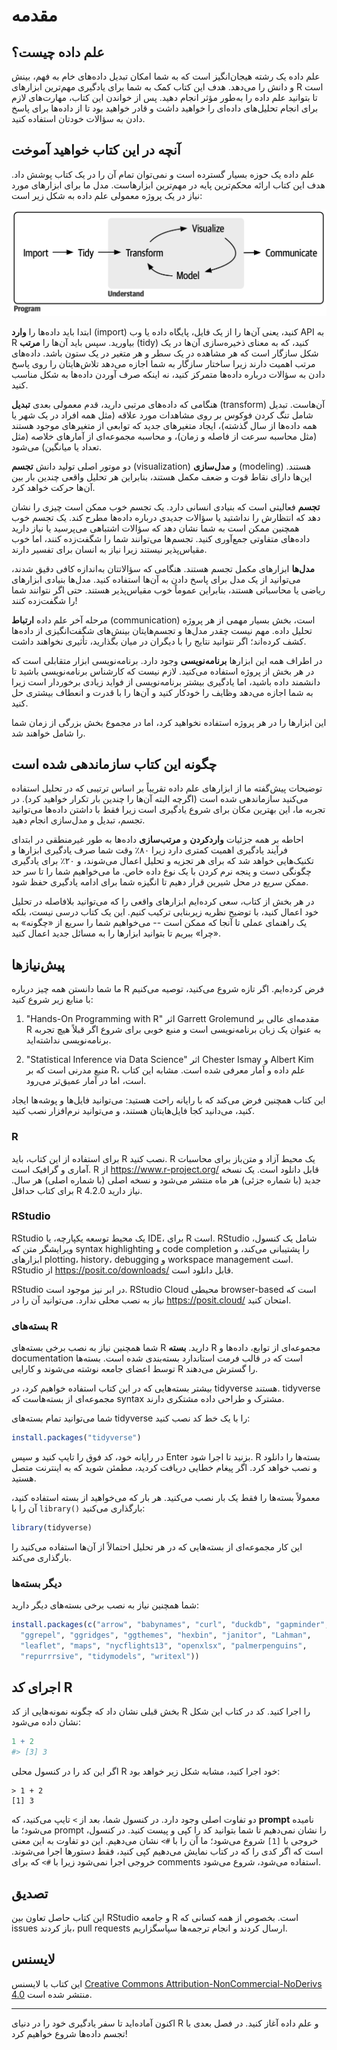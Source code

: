 # مقدمه

## علم داده چیست؟

علم داده یک رشته هیجان‌انگیز است که به شما امکان تبدیل داده‌های خام به فهم، بینش و دانش را می‌دهد. هدف این کتاب کمک به شما برای یادگیری مهم‌ترین ابزارهای R است تا بتوانید علم داده را به‌طور مؤثر انجام دهید. پس از خواندن این کتاب، مهارت‌های لازم برای انجام تحلیل‌های داده‌ای را خواهید داشت و قادر خواهید بود تا از داده‌ها برای پاسخ دادن به سؤالات خودتان استفاده کنید.

## آنچه در این کتاب خواهید آموخت

علم داده یک حوزه بسیار گسترده است و نمی‌توان تمام آن را در یک کتاب پوشش داد. هدف این کتاب ارائه محکم‌ترین پایه در مهم‌ترین ابزارهاست. مدل ما برای ابزارهای مورد نیاز در یک پروژه معمولی علم داده به شکل زیر است:

![The data science process](images/base.png)

ابتدا باید داده‌ها را **وارد** (import) کنید، یعنی آن‌ها را از یک فایل، پایگاه داده یا وب API به R بیاورید. سپس باید آن‌ها را **مرتب** (tidy) کنید، که به معنای ذخیره‌سازی آن‌ها در یک شکل سازگار است که هر مشاهده در یک سطر و هر متغیر در یک ستون باشد. داده‌های مرتب اهمیت دارند زیرا ساختار سازگار به شما اجازه می‌دهد تلاش‌هایتان را روی پاسخ دادن به سؤالات درباره داده‌ها متمرکز کنید، نه اینکه صرف آوردن داده‌ها به شکل مناسب کنید.

هنگامی که داده‌های مرتبی دارید، قدم معمولی بعدی **تبدیل** (transform) آن‌هاست. تبدیل شامل تنگ کردن فوکوس بر روی مشاهدات مورد علاقه (مثل همه افراد در یک شهر یا همه داده‌ها از سال گذشته)، ایجاد متغیرهای جدید که توابعی از متغیرهای موجود هستند (مثل محاسبه سرعت از فاصله و زمان)، و محاسبه مجموعه‌ای از آمارهای خلاصه (مثل تعداد یا میانگین) می‌شود.

دو موتور اصلی تولید دانش **تجسم** (visualization) و **مدل‌سازی** (modeling) هستند. این‌ها دارای نقاط قوت و ضعف مکمل هستند، بنابراین هر تحلیل واقعی چندین بار بین آن‌ها حرکت خواهد کرد.

**تجسم** فعالیتی است که بنیادی انسانی دارد. یک تجسم خوب ممکن است چیزی را نشان دهد که انتظارش را نداشتید یا سؤالات جدیدی درباره داده‌ها مطرح کند. یک تجسم خوب همچنین ممکن است به شما نشان دهد که سؤالات اشتباهی می‌پرسید یا نیاز دارید داده‌های متفاوتی جمع‌آوری کنید. تجسم‌ها می‌توانند شما را شگفت‌زده کنند، اما خوب مقیاس‌پذیر نیستند زیرا نیاز به انسان برای تفسیر دارند.

**مدل‌ها** ابزارهای مکمل تجسم هستند. هنگامی که سؤالاتتان به‌اندازه کافی دقیق شدند، می‌توانید از یک مدل برای پاسخ دادن به آن‌ها استفاده کنید. مدل‌ها بنیادی ابزارهای ریاضی یا محاسباتی هستند، بنابراین عموماً خوب مقیاس‌پذیر هستند. حتی اگر نتوانند شما را شگفت‌زده کنند!

مرحله آخر علم داده **ارتباط** (communication) است، بخش بسیار مهمی از هر پروژه تحلیل داده. مهم نیست چقدر مدل‌ها و تجسم‌هایتان بینش‌های شگفت‌انگیزی از داده‌ها کشف کرده‌اند؛ اگر نتوانید نتایج را با دیگران در میان بگذارید، تأثیری نخواهند داشت.

در اطراف همه این ابزارها **برنامه‌نویسی** وجود دارد. برنامه‌نویسی ابزار متقابلی است که در هر بخش از پروژه استفاده می‌کنید. لازم نیست که کارشناس برنامه‌نویسی باشید تا دانشمند داده باشید، اما یادگیری بیشتر برنامه‌نویسی از فواید زیادی برخوردار است زیرا به شما اجازه می‌دهد وظایف را خودکار کنید و آن‌ها را با قدرت و انعطاف بیشتری حل کنید.

این ابزارها را در هر پروژه استفاده نخواهید کرد، اما در مجموع بخش بزرگی از زمان شما را شامل خواهند شد.

## چگونه این کتاب سازماندهی شده است

توضیحات پیش‌گفته ما از ابزارهای علم داده تقریباً بر اساس ترتیبی که در تحلیل استفاده می‌کنید سازماندهی شده است (اگرچه البته آن‌ها را چندین بار تکرار خواهید کرد). در تجربه ما، این بهترین مکان برای شروع یادگیری است زیرا فقط با داشتن داده‌ها می‌توانید تجسم، تبدیل و مدل‌سازی انجام دهید.

احاطه بر همه جزئیات **واردکردن** و **مرتب‌سازی** داده‌ها به طور غیرمنطقی در ابتدای فرآیند یادگیری اهمیت کمتری دارد زیرا ۸۰٪ وقت شما صرف یادگیری ابزارها و تکنیک‌هایی خواهد شد که برای هر تجزیه و تحلیل اعمال می‌شوند، و ۲۰٪ برای یادگیری چگونگی دست و پنجه نرم کردن با یک نوع داده خاص. ما می‌خواهیم شما را تا سر حد ممکن سریع در محل شیرین قرار دهیم تا انگیزه شما برای ادامه یادگیری حفظ شود.

در هر بخش از کتاب، سعی کرده‌ایم ابزارهای واقعی را که می‌توانید بلافاصله در تحلیل خود اعمال کنید، با توضیح نظریه زیربنایی ترکیب کنیم. این یک کتاب درسی نیست، بلکه یک راهنمای عملی تا آنجا که ممکن است -- می‌خواهیم شما را سریع از «چگونه» به «چرا» ببریم تا بتوانید ابزارها را به مسائل جدید اعمال کنید.

## پیش‌نیازها

ما شما دانستن همه چیز درباره R فرض کرده‌ایم. اگر تازه شروع می‌کنید، توصیه می‌کنیم با منابع زیر شروع کنید:

1. "Hands-On Programming with R" اثر Garrett Grolemund مقدمه‌ای عالی بر R به عنوان یک زبان برنامه‌نویسی است و منبع خوبی برای شروع اگر قبلاً هیچ تجربه برنامه‌نویسی نداشته‌اید.

2. "Statistical Inference via Data Science" اثر Chester Ismay و Albert Kim منبع مدرنی است که بر R، علم داده و آمار معرفی شده است. مشابه این کتاب است، اما در آمار عمیق‌تر می‌رود.

این کتاب همچنین فرض می‌کند که با رایانه راحت هستید: می‌توانید فایل‌ها و پوشه‌ها ایجاد کنید، می‌دانید کجا فایل‌هایتان هستند، و می‌توانید نرم‌افزار نصب کنید.

### R

برای استفاده از این کتاب، باید R نصب کنید. R یک محیط آزاد و متن‌باز برای محاسبات آماری و گرافیک است. R از <https://www.r-project.org/> قابل دانلود است. یک نسخه جدید (با شماره جزئی) هر ماه منتشر می‌شود و نسخه اصلی (با شماره اصلی) هر سال. برای کتاب حداقل R 4.2.0 نیاز دارید.

### RStudio

RStudio یک محیط توسعه یکپارچه، یا IDE، برای R است. RStudio شامل یک کنسول، ویرایشگر متن که syntax highlighting و code completion را پشتیبانی می‌کند، و ابزارهای plotting، history، debugging و workspace management است. RStudio از <https://posit.co/downloads/> قابل دانلود است.

RStudio در ابر نیز موجود است. RStudio Cloud محیطی browser-based است که نیاز به نصب محلی ندارد. می‌توانید آن را در <https://posit.cloud/> امتحان کنید.

### بسته‌های R

شما همچنین نیاز به نصب برخی بسته‌های R دارید. **بسته** R مجموعه‌ای از توابع، داده‌ها و documentation است که در قالب فرمت استاندارد بسته‌بندی شده است. بسته‌ها توسط اعضای جامعه نوشته می‌شوند و کارایی R را گسترش می‌دهند.

بیشتر بسته‌هایی که در این کتاب استفاده خواهیم کرد، در tidyverse هستند. tidyverse مجموعه‌ای از بسته‌هاست که syntax مشترک و طراحی داده مشتکری دارند.

شما می‌توانید تمام بسته‌های tidyverse را با یک خط کد نصب کنید:

```r
install.packages("tidyverse")
```

در رایانه خود، کد فوق را تایپ کنید و سپس Enter بزنید تا اجرا شود. R بسته‌ها را دانلود و نصب خواهد کرد. اگر پیغام خطایی دریافت کردید، مطمئن شوید که به اینترنت متصل هستید.

معمولاً بسته‌ها را فقط یک بار نصب می‌کنید. هر بار که می‌خواهید از بسته استفاده کنید، آن را با `library()` بارگذاری می‌کنید:

```r
library(tidyverse)
```

این کار مجموعه‌ای از بسته‌هایی که در هر تحلیل احتمالاً از آن‌ها استفاده می‌کنید را بارگذاری می‌کند.

### دیگر بسته‌ها

شما همچنین نیاز به نصب برخی بسته‌های دیگر دارید:

```r
install.packages(c("arrow", "babynames", "curl", "duckdb", "gapminder", 
  "ggrepel", "ggridges", "ggthemes", "hexbin", "janitor", "Lahman",
  "leaflet", "maps", "nycflights13", "openxlsx", "palmerpenguins", 
  "repurrrsive", "tidymodels", "writexl"))
```

## اجرای کد R

بخش قبلی نشان داد که چگونه نمونه‌هایی از کد R را اجرا کنید. کد در کتاب این شکل نشان داده می‌شود:

```r
1 + 2
#> [3] 3
```

اگر این کد را در کنسول محلی R خود اجرا کنید، مشابه شکل زیر خواهد بود:

```
> 1 + 2
[1] 3
```

دو تفاوت اصلی وجود دارد. در کنسول شما، بعد از `>` تایپ می‌کنید، که **prompt** نامیده می‌شود؛ ما prompt را نشان نمی‌دهیم تا شما بتوانید کد را کپی و پیست کنید. در کنسول، خروجی با `[1]` شروع می‌شود؛ ما آن را با `#>` نشان می‌دهیم. این دو تفاوت به این معنی است که اگر کدی را که در کتاب نمایش می‌دهیم کپی کنید، فقط دستورها اجرا می‌شوند. خروجی اجرا نمی‌شود زیرا با `#>` که برای comments استفاده می‌شود، شروع می‌شود.

## تصدیق

این کتاب حاصل تعاون بین RStudio و جامعه R است. بخصوص از همه کسانی که issues باز کردند، pull requests ارسال کردند و انجام ترجمه‌ها سپاسگزاریم.

## لایسنس

این کتاب با لایسنس [Creative Commons Attribution-NonCommercial-NoDerivs 4.0](https://creativecommons.org/licenses/by-nc-nd/4.0/) منتشر شده است.

---

اکنون آماده‌اید تا سفر یادگیری خود را در دنیای R و علم داده آغاز کنید. در فصل بعدی با تجسم داده‌ها شروع خواهیم کرد!
